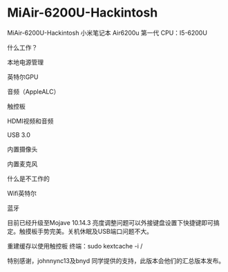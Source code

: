 # MiAir-6200U-Hackintosh
MiAir-6200U-Hackintosh
小米笔记本 Air6200u 第一代 
CPU：I5-6200U 

什么工作？

   本地电源管理

   英特尔GPU 

   音频（AppleALC）

   触控板

   HDMI视频和音频

   USB 3.0 

   内置摄像头

   内置麦克风

什么是不工作的

   Wifi英特尔

   蓝牙



目前已经升级至Mojave 10.14.3  亮度调整问题可以外接键盘设置下快捷键即可搞定。触摸板手势完美。关机休眠及USB端口问题不大。



重建缓存以使用触控板
终端：sudo kextcache -i /




特别感谢，johnnync13及bnyd 同学提供的支持，此版本会他们的汇总版本发布。
